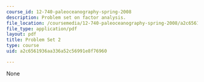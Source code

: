 ```yaml
---
course_id: 12-740-paleoceanography-spring-2008
description: Problem set on factor analysis.
file_location: /coursemedia/12-740-paleoceanography-spring-2008/a2c6561936aa336a52c56991e8f76960_paleo_problem2.pdf
file_type: application/pdf
layout: pdf
title: Problem Set 2
type: course
uid: a2c6561936aa336a52c56991e8f76960

---
```

None